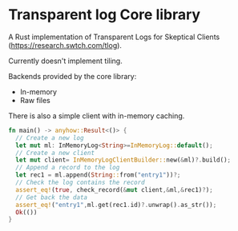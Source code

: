 # Transparent log Core library

A Rust implementation of Transparent Logs for Skeptical Clients (https://research.swtch.com/tlog).

Currently doesn't implement tiling.

Backends provided by the core library:
- In-memory
- Raw files

There is also a simple client with in-memory caching.

```rust
fn main() -> anyhow::Result<()> {
  // Create a new log
  let mut ml: InMemoryLog<String>=InMemoryLog::default();
  // Create a new client
  let mut client= InMemoryLogClientBuilder::new(&ml)?.build();
  // Append a record to the log
  let rec1 = ml.append(String::from("entry1"))?;
  // Check the log contains the record
  assert_eq!(true, check_record(&mut client,&ml,&rec1)?);
  // Get back the data
  assert_eq!("entry1",ml.get(rec1.id)?.unwrap().as_str());
  Ok(())
}
```